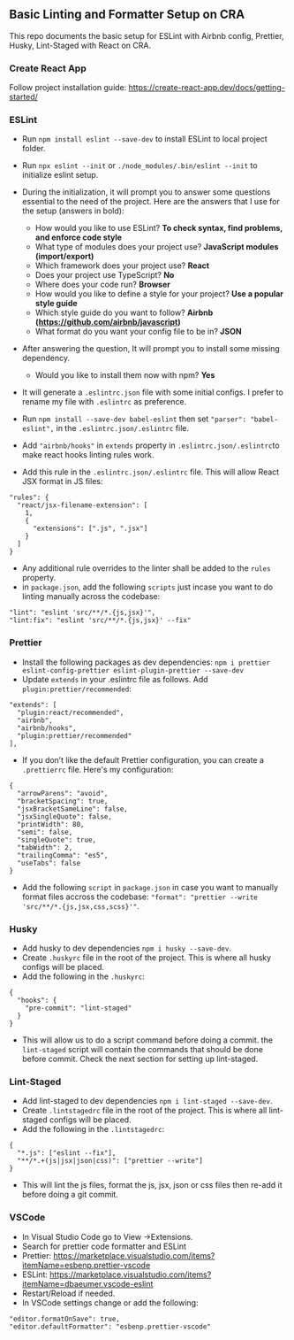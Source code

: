 ## Basic Linting and Formatter Setup on CRA

This repo documents the basic setup for ESLint with Airbnb config, Prettier, Husky, Lint-Staged with React on CRA.

### Create React App

Follow project installation guide: https://create-react-app.dev/docs/getting-started/


### ESLint

- Run `npm install eslint --save-dev` to install ESLint to local project folder.
- Run `npx eslint --init` or `./node_modules/.bin/eslint --init` to initialize eslint setup.
- During the initialization, it will prompt you to answer some questions essential to the need of the project. Here are the answers that I use for the setup (answers in bold):
  
  - How would you like to use ESLint? **To check syntax, find problems, and enforce code style**
  - What type of modules does your project use? **JavaScript modules (import/export)**
  - Which framework does your project use? **React**
  - Does your project use TypeScript? **No**
  - Where does your code run? **Browser**
  - How would you like to define a style for your project? **Use a popular style guide**
  - Which style guide do you want to follow? **Airbnb (https://github.com/airbnb/javascript)**
  - What format do you want your config file to be in? **JSON**

- After answering the question, It will prompt you to install some missing dependency.
  
  - Would you like to install them now with npm? **Yes**
  
- It will generate a `.eslintrc.json` file with some initial configs. I prefer to rename my file with `.eslintrc` as preference.
- Run `npm install --save-dev babel-eslint` then set `"parser": "babel-eslint",` in the `.eslintrc.json/.eslintrc` file.
- Add `"airbnb/hooks"` in `extends` property in `.eslintrc.json/.eslintrc`to make react hooks linting rules work.
- Add this rule in the `.eslintrc.json/.eslintrc` file. This will allow React JSX format in JS files:
```
"rules": {
  "react/jsx-filename-extension": [
    1,
    {
      "extensions": [".js", ".jsx"]
    }
  ]
}
```
- Any additional rule overrides to the linter shall be added to the `rules` property.
- in `package.json`, add the following `scripts` just incase you want to do linting manually across the codebase:
```
"lint": "eslint 'src/**/*.{js,jsx}'",
"lint:fix": "eslint 'src/**/*.{js,jsx}' --fix"
```


### Prettier

- Install the following packages as dev dependencies: `npm i prettier eslint-config-prettier eslint-plugin-prettier --save-dev`
- Update `extends` in your .eslintrc file as follows. Add `plugin:prettier/recommended`:
```
"extends": [
  "plugin:react/recommended",
  "airbnb",
  "airbnb/hooks",
  "plugin:prettier/recommended"
],
```
- If you don’t like the default Prettier configuration, you can create a `.prettierrc` file. Here's my configuration:
```
{
  "arrowParens": "avoid",
  "bracketSpacing": true,
  "jsxBracketSameLine": false,
  "jsxSingleQuote": false,
  "printWidth": 80,
  "semi": false,
  "singleQuote": true,
  "tabWidth": 2,
  "trailingComma": "es5",
  "useTabs": false
}
```
- Add the following `script` in `package.json` in case you want to manually format files accross the codebase: `"format": "prettier --write 'src/**/*.{js,jsx,css,scss}'"`.


### Husky

- Add husky to dev dependencies `npm i husky --save-dev`.
- Create `.huskyrc` file in the root of the project. This is where all husky configs will be placed.
- Add the following in the `.huskyrc`:
```
{
  "hooks": {
    "pre-commit": "lint-staged"
  }
}
```
- This will allow us to do a script command before doing a commit. the `lint-staged` script will contain the commands that should be done before commit. Check the next section for setting up lint-staged.


### Lint-Staged

- Add lint-staged to dev dependencies `npm i lint-staged --save-dev`.
- Create `.lintstagedrc` file in the root of the project. This is where all lint-staged configs will be placed.
- Add the following in the `.lintstagedrc`:
```
{
  "*.js": ["eslint --fix"],
  "**/*.+(js|jsx|json|css)": ["prettier --write"]
}
```
- This will lint the js files, format the js, jsx, json or css files then re-add it before doing a git commit.


### VSCode

- In Visual Studio Code go to View ->Extensions.
- Search for prettier code formatter and ESLint
- Prettier: https://marketplace.visualstudio.com/items?itemName=esbenp.prettier-vscode
- ESLint: https://marketplace.visualstudio.com/items?itemName=dbaeumer.vscode-eslint
- Restart/Reload if needed.
- In VSCode settings change or add the following:
```
"editor.formatOnSave": true,
"editor.defaultFormatter": "esbenp.prettier-vscode"
```
